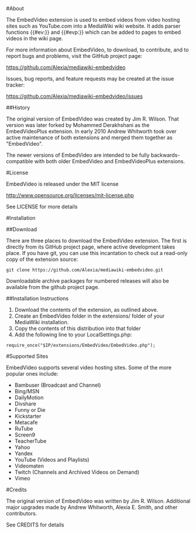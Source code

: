 #About

The EmbedVideo extension is used to embed videos from video hosting sites such as YouTube.com into a MediaWiki wiki website.  It adds parser functions {{#ev:}} and {{#evp:}} which can be added to pages to embed videos in the wiki page.

For more information about EmbedVideo, to download, to contribute, and to report bugs and problems, visit the GitHub project page:

https://github.com/Alexia/mediawiki-embedvideo

Issues, bug reports, and feature requests may be created at the issue tracker:

https://github.com/Alexia/mediawiki-embedvideo/issues

##History

The original version of EmbedVideo was created by Jim R. Wilson.  That version was later forked by Mohammed Derakhshani as the EmbedVideoPlus extension.  In early 2010 Andrew Whitworth took over active maintenance of both extensions and merged them together as "EmbedVideo".

The newer versions of EmbedVideo are intended to be fully backwards-compatible with both older EmbedVideo and EmbedVideoPlus extensions.

#License

EmbedVideo is released under the MIT license

http://www.opensource.org/licenses/mit-license.php

See LICENSE for more details

#Installation

##Download

There are three places to download the EmbedVideo extension. The first is directly from its GitHub project page, where active development takes place.  If you have git, you can use this incantation to check out a read-only copy of the extension source:

```
git clone https://github.com/Alexia/mediawiki-embedvideo.git
```

Downloadable archive packages for numbered releases will also be available from the github project page.

##Installation Instructions

1. Download the contents of the extension, as outlined above.
2. Create an EmbedVideo folder in the extensions/ folder of your MediaWiki installation.
3. Copy the contents of this distribution into that folder
4. Add the following line to your LocalSettings.php:

```
require_once("$IP/extensions/EmbedVideo/EmbedVideo.php");
```

#Supported Sites

EmbedVideo supports several video hosting sites. Some of the more popular ones
include:

* Bambuser (Broadcast and Channel)
* Bing/MSN
* DailyMotion
* Divshare
* Funny or Die
* Kickstarter
* Metacafe
* RuTube
* Screen9
* TeacherTube
* Yahoo
* Yandex
* YouTube (Videos and Playlists)
* Videomaten
* Twitch (Channels and Archived Videos on Demand)
* Vimeo

#Credits

The original version of EmbedVideo was written by Jim R. Wilson.  Additional major upgrades made by Andrew Whitworth, Alexia E. Smith, and other contributors.

See CREDITS for details